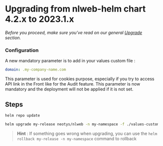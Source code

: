 # Upgrading from nlweb-helm chart 4.2.x to 2023.1.x

*Before you proceed, make sure you've read on our general [Upgrade](../README.md#Upgrade) section.* 

### Configuration

A new mandatory parameter is to add in your values custom file :

```yaml
domain: .my-company-name.com

```
This parameter is used for cookies purpose, especially if you try to access API link in the Front like for the Audit feature.
This parameter is now mandatory and the deployment will not be applied if it is not set.

## Steps

```bash		
helm repo update
```

```bash		
helm upgrade my-release neotys/nlweb -n my-namespace -f ./values-custom.yaml
```

> **Hint** : If something goes wrong when upgrading, you can use the `helm rollback my-release -n my-namespace` command to rollback
